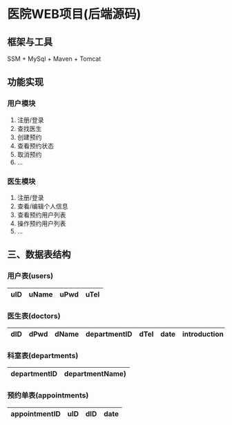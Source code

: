 # 医院WEB项目(后端源码)
## 框架与工具
SSM + MySql + Maven + Tomcat

## 功能实现
### 用户模块
1. 注册/登录
2. 查找医生
3. 创建预约
4. 查看预约状态
5. 取消预约
6. ...

### 医生模块
1. 注册/登录
2. 查看/编辑个人信息
3. 查看预约用户列表
4. 操作预约用户列表
5. ...

## 三、数据表结构
### 用户表(users)  
| uID | uName | uPwd | uTel |
| --- | --- | --- | --- |

### 医生表(doctors)
| dID | dPwd | dName | departmentID | dTel | date | introduction |
| --- | --- | --- | --- | --- | --- | --- |

### 科室表(departments)
| departmentID | departmentName) |
| --- | --- |

### 预约单表(appointments)
| appointmentID | uID | dID | date |
| --- | --- | --- | --- |
